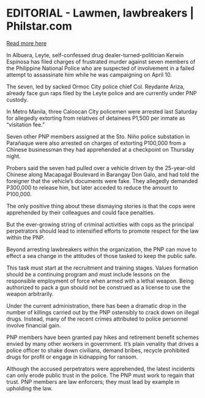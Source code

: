 # EDITORIAL - Lawmen, lawbreakers | Philstar.com

[Read more here](https://www.philstar.com/opinion/2025/04/28/2438806/editorial-lawmen-lawbreakers)

In Albuera, Leyte, self-confessed drug dealer-turned-politician Kerwin Espinosa has filed charges of frustrated murder against seven members of the Philippine National Police who are suspected of involvement in a failed attempt to assassinate him while he was campaigning on April 10.

The seven, led by sacked Ormoc City police chief Col. Reydante Ariza, already face gun raps filed by the Leyte police and are currently under PNP custody.

In Metro Manila, three Caloocan City policemen were arrested last Saturday for allegedly extorting from relatives of detainees P1,500 per inmate as “visitation fee.”

Seven other PNP members assigned at the Sto. Niño police substation in Parañaque were also arrested on charges of extorting P100,000 from a Chinese businessman they had apprehended at a checkpoint on Thursday night.

Probers said the seven had pulled over a vehicle driven by the 25-year-old Chinese along Macapagal Boulevard in Barangay Don Galo, and had told the foreigner that the vehicle’s documents were fake. They allegedly demanded P300,000 to release him, but later acceded to reduce the amount to P100,000.

The only positive thing about these dismaying stories is that the cops were apprehended by their colleagues and could face penalties.

But the ever-growing string of criminal activities with cops as the principal perpetrators should lead to intensified efforts to promote respect for the law within the PNP.

Beyond arresting lawbreakers within the organization, the PNP can move to effect a sea change in the attitudes of those tasked to keep the public safe.

This task must start at the recruitment and training stages. Values formation should be a continuing program and must include lessons on the responsible employment of force when armed with a lethal weapon. Being authorized to pack a gun should not be construed as a license to use the weapon arbitrarily.

Under the current administration, there has been a dramatic drop in the number of killings carried out by the PNP ostensibly to crack down on illegal drugs. Instead, many of the recent crimes attributed to police personnel involve financial gain.

PNP members have been granted pay hikes and retirement benefit schemes envied by many other workers in government. It’s plain venality that drives a police officer to shake down civilians, demand bribes, recycle prohibited drugs for profit or engage in kidnapping for ransom.

Although the accused perpetrators were apprehended, the latest incidents can only erode public trust in the police. The PNP must work to regain that trust. PNP members are law enforcers; they must lead by example in upholding the law.